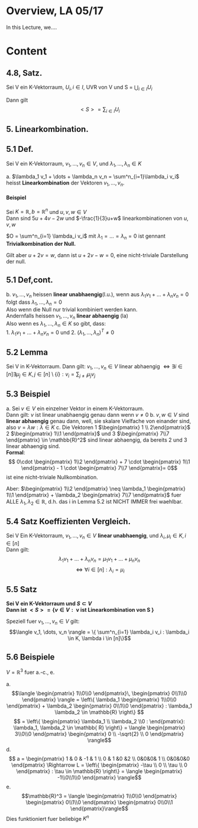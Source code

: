 # Overview, LA 05/17
In this Lecture, we.... 

# Content
 
## 4.8, Satz.
Sei V ein K-Vektorraum, $U_i, i \in I$, UVR von V und S = $\bigcup_{i\in I}U_i$

Dann gilt 
$$<S> = \sum_{i\in I}U_i$$

## 5. Linearkombination. 

## 5.1 Def. 
Sei V ein K-Vektorraum, $v_1, \dots, v_n \in V$, und $\lambda_1, \dots,
\lambda_n \in K$

a. $\lambda_1 v_1 + \dots + \lambda_n v_n = \sum^n_{i=1}\lambda_i v_i$ heisst
   **Linearkombination** der Vektoren $v_1, \dots, v_n$. 

#### Beispiel
Sei $K=\mathbb{R}, b = \mathbb{R}^n$ und $u,v,w \in V$  
Dann sind $5u+4v-2w$ und $-\frac{1}{3}u+w$ linearkombinationen von $u,v,w$

$O = \sum^n_{i=1} \lambda_i v_i$ mit $\lambda_1 = \dots = \lambda_n = 0$ ist
gennant **Trivialkombination der Null.**

Gilt aber $u+2v=w$, dann ist $u+2v-w=0$, eine nicht-triviale Darstellung der
null. 

## 5.1 Def,cont. 

b. $v_1, \dots, v_n$ heissen **linear unabhaengig**(l.u.), wenn aus $\lambda_1
   v_1 + \dots + \lambda_n v_n = 0$ folgt dass $\lambda_1, \dots, \lambda_n =0$  
   Also wenn die Null nur trivial kombiniert werden kann.  
   Andernfalls heissen $v_1, \dots, v_n$ **linear abhaengig** (la)  
   Also wenn es $\lambda_1, \dots, \lambda_n \in K$ so gibt, dass:   
    1. $\lambda_1 v_1 + \dots + \lambda_n v_n = 0$ und
    2. $(\lambda_1, \dots, \lambda_n)^T \neq 0$ 

## 5.2 Lemma
Sei V in K-Vektorraum. Dann gilt: $v_1, \dots, v_n \in V$ linear abhaengig
$\iff \exists i\in[n] \exists \mu_j\in K, j\in[n] \setminus \{i\} : v_i =
\sum_{j\neq i} \mu_j v_j$

## 5.3 Beispiel

a. Sei $v\in V$ ein einzelner Vektor in einem K-Vektorraum.  
   Dann gilt: $v$ ist linear unabhaengig genau dann wenn $v\neq 0$ 
b. $v,w \in V$ sind **linear abhaengig** genau dann, well, sie skalare
   Vielfache von einander sind, also $v=\lambda w : \lambda \in K$
c. Die Vektoren 1 $\begin{pmatrix} 1 \\ 2\end{pmatrix}$ 2 $\begin{pmatrix} 1\\1
   \end{pmatrix}$ und 3 $\begin{pmatrix} 7\\7 \end{pmatrix} \in \mathbb{R}^2$ sind
   linear abhaengig, da bereits 2 und 3 linear abhaengig sind.  
   **Formal**:  
   $$ 0\cdot \begin{pmatrix} 1\\2 \end{pmatrix} + 7 \cdot \begin{pmatrix} 1\\1 
   \end{pmatrix} - 1 \cdot \begin{pmatrix} 7\\7 \end{pmatrix}= 0$$  ist eine
   nicht-triviale Nullkombination. 

Aber: $\begin{pmatrix} 1\\2 \end{pmatrix} \neq \lambda_1 \begin{pmatrix} 1\\1
\end{pmatrix} + \lambda_2 \begin{pmatrix} 7\\7 \end{pmatrix}$ fuer ALLE
$\lambda_1, \lambda_2 \in \mathbb{R}$, d.h. das i in Lemma 5.2 ist NICHT IMMER
frei waehlbar.

## 5.4 Satz Koeffizienten Vergleich. 
Sei V Ein K-Vektorraum, $v_1, \dots, v_n \in V$ **linear unabhaengig**, und
$\lambda_i, \mu_i \in K, i\in [n]$  
Dann gilt: 
$$\lambda_1 v_1 + \dots + \lambda_n v_n = \mu_1 v_1 + \dots + \mu_n v_n$$
$$ \iff \forall i \in [n] : \lambda_i = \mu_i$$

## 5.5 Satz
**Sei V ein K-Vektorraum und $S \subset V$  
Dann ist $<S> = \{ v \in V: \text{ v ist Linearkombination von S } \}$**

Speziell fuer $v_1, \dots, v_n \in V$ gilt:  
$$\langle v_1, \dots, v_n \rangle = \{ \sum^n_{i=1} \lambda_i v_i : \lambda_i
\in K, \lambda i \in [n]\}$$

## 5.6 Beispiele
$V=\mathbb{R}^3$ fuer a.-c., e.

a. $$\langle \begin{pmatrix} 1\\0\\0 \end{pmatrix}\, \begin{pmatrix} 0\\1\\0
   \end{pmatrix} \rangle = \left\{ \lambda_1 \begin{pmatrix} 1\\0\\0 \end{pmatrix} +
   \lambda_2 \begin{pmatrix} 0\\1\\0 \end{pmatrix} : \lambda_1 \lambda_2 \in
   \mathbb{R} \right\} $$
   $$  = \left\{ \begin{pmatrix} \lambda_1 \\ \lambda_2 \\0 : \end{pmatrix}: \lambda_1,
   \lambda_2 \in \mathbb{ R} \right\} = \langle \begin{pmatrix} 3\\0\\0
   \end{pmatrix} \begin{pmatrix} 0 \\ -\sqrt{2} \\ 0 \end{pmatrix} \rangle$$
d. $$ a = \begin{pmatrix} 1 & 0 & -1 & 1 \\ 0 & 1 &0 &2 \\ 0&0&0& 1 \\
   0&0&0&0 \end{pmatrix} \Rightarrow L = \left\{ \begin{pmatrix} -\tau \\ 0 \\
   \tau \\ 0 \end{pmatrix} : \tau \in \mathbb{R} \right\} = \langle
   \begin{pmatrix} -1\\0\\1\\0 \end{pmatrix} \rangle$$
e. $$\mathbb{R}^3 = \langle \begin{pmatrix} 1\\0\\0 \end{pmatrix}
   \begin{pmatrix} 0\\1\\0 \end{pmatrix} \begin{pmatrix} 0\\0\\1 \end{pmatrix}\rangle$$
   Dies funktioniert fuer beliebige $K^n$
